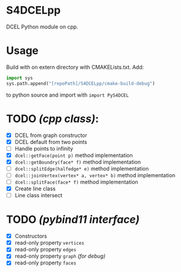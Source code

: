 # S4DCELpp
DCEL Python module on cpp.

# Usage
Build with on extern directory with CMAKELists.txt. 
Add:
```python
import sys
sys.path.append("[repoPath]/S4DCELpp/cmake-build-debug")
```
to python source and import with `import PyS4DCEL`

# TODO *(cpp class)*:
  * [X] DCEL from graph constructor
  * [X] DCEL default from two points
  * [ ] Handle points to infinity
  * [X] `dcel::getFace(point p)` method implementation
  * [X] `dcel::getBoundry(face* f)` method implementation
  * [ ] `dcel::splitEdge(halfedge* e)` method implementation
  * [ ] `dcel::joinVertex(vertex* a, vertex* b)` method implementation
  * [ ] `dcel::splitFace(face* f)` method implementation
  * [X] Create line class
  * [ ] Line class intersect
  
# TODO *(pybind11 interface)*
  * [X] Constructors
  * [X] read-only property `vertices`
  * [X] read-only property `edges`
  * [X] read-only property `graph` *(for debug)*
  * [X] read-only property `faces`
